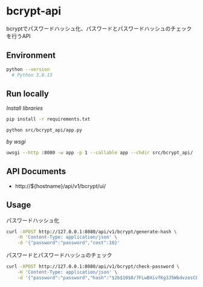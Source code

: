 # bcrypt-api

bcryptでパスワードハッシュ化、パスワードとパスワードハッシュのチェックを行うAPI

## Environment

```sh
python --version
  # Python 3.8.13
```

## Run locally

*Install libraries*

```sh
pip install -r requirements.txt
```

```sh
python src/bcrypt_api/app.py
```

*by wsgi*

```sh
uwsgi --http :8080 -w app -p 1 --callable app --chdir src/bcrypt_api/
```

## API Documents

- http://${hostname}/api/v1/bcrypt/ui/

## Usage

パスワードハッシュ化

```sh
curl -XPOST http://127.0.0.1:8080/api/v1/bcrypt/generate-hash \
    -H 'Content-Type: application/json' \
    -d '{"password":"password","cost":10}'
```

パスワードとパスワードハッシュのチェック

```sh
curl -XPOST http://127.0.0.1:8080/api/v1/bcrypt/check-password \
    -H 'Content-Type: application/json' \
    -d '{"password":"password","hash":"$2b$10$0/7FLwBXivfKg3J5WbdvzesCEBkghFg0R8EEmPsUKkYNj3tY/U/ei"}'
```
